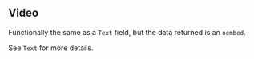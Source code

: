 ## Video

Functionally the same as a `Text` field, but the data returned is an `oembed`.

See `Text` for more details.